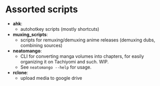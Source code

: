 # Assorted scripts
- **ahk**:
  - autohotkey scripts (mostly shortcuts)
- **muxing_scripts**:
  - scripts for remuxing/demuxing anime releases (demuxing dubs, combining sources)
- **neatomango**:
  - CLI for converting manga volumes into chapters, for easily organizing it on Tachiyomi and such. WIP.
  - See `neatomango --help` for usage.
- **rclone**:
  - upload media to google drive
